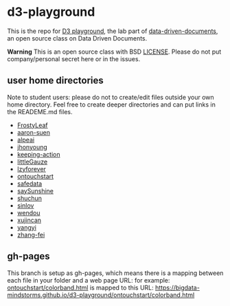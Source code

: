 # d3-playground

This is the repo for [D3 playground](https://bigdata-mindstorms.github.io/d3-playground/), the lab part of [data-driven-documents](https://github.com/bigdata-mindstorms/data-driven-documents), an open source class on Data Driven Documents.

**Warning**
This is an open source class with BSD [LICENSE](LICENSE). Please do not put company/personal secret here or in the issues.


## user home directories

Note to student users: please do not to create/edit files outside your own home directory. Feel free to create deeper directories and can put links in the READEME.md files.

- [FrostyLeaf](FrostyLeaf)
- [aaron-suen](aaron-suen)
- [alpeai](alpeai)
- [jhonyoung](jhonyoung)
- [keeping-action](keeping-action)
- [littleGauze](littleGauze)
- [lzyforever](lzyforever)
- [ontouchstart](ontouchstart)
- [safedata](safedata)
- [saySunshine](saySunshine)	
- [shuchun](shuchun)
- [sinlov](sinlov)
- [wendou](wendou)
- [xujincan](xujincan)
- [yangyi](yangyi)
- [zhang-fei](zhang-fei)


## gh-pages

This branch is setup as gh-pages, which means there is a mapping between each file in your folder and a web page URL: for example:
[ontouchstart/colorband.html](ontouchstart/colorband.html) is mapped to this URL:
https://bigdata-mindstorms.github.io/d3-playground/ontouchstart/colorband.html
